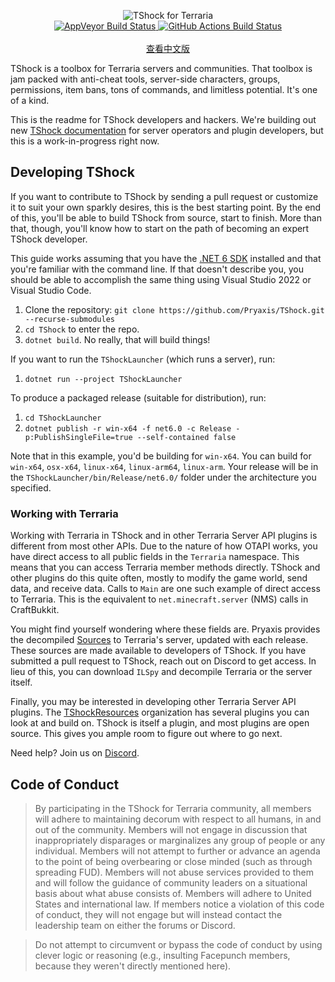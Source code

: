 <p align="center">
  <img src="https://tshock.co/newlogo.png" alt="TShock for Terraria"><br />
  <a href="https://ci.appveyor.com/project/hakusaro/tshock">
    <img src="https://ci.appveyor.com/api/projects/status/chhe61q227lqdlg1?svg=true" alt="AppVeyor Build Status">
  </a>
  <a href="https://github.com/Pryaxis/TShock/actions">
    <img src="https://github.com/Pryaxis/TShock/actions/workflows/build.yml/badge.svg" alt="GitHub Actions Build Status">
  </a>
  <br/><br/>
  <a href="https://github.com/Pryaxis/TShock/blob/general-devel/README_cn.md">查看中文版</a>
</p>

TShock is a toolbox for Terraria servers and communities. That toolbox is jam packed with anti-cheat tools, server-side characters, groups, permissions, item bans, tons of commands, and limitless potential. It's one of a kind.

This is the readme for TShock developers and hackers. We're building out new [TShock documentation](https://ikebukuro.tshock.co/) for server operators and plugin developers, but this is a work-in-progress right now.

## Developing TShock

If you want to contribute to TShock by sending a pull request or customize it to suit your own sparkly desires, this is the best starting point. By the end of this, you'll be able to build TShock from source, start to finish. More than that, though, you'll know how to start on the path of becoming an expert TShock developer.

This guide works assuming that you have the [.NET 6 SDK](https://dotnet.microsoft.com/en-us/download/dotnet/6.0) installed and that you're familiar with the command line. If that doesn't describe you, you should be able to accomplish the same thing using Visual Studio 2022 or Visual Studio Code.

1. Clone the repository: `git clone https://github.com/Pryaxis/TShock.git --recurse-submodules`
1. `cd TShock` to enter the repo.
1. `dotnet build`. No really, that will build things!

If you want to run the `TShockLauncher` (which runs a server), run:

1. `dotnet run --project TShockLauncher`

To produce a packaged release (suitable for distribution), run:

1. `cd TShockLauncher`
1. `dotnet publish -r win-x64 -f net6.0 -c Release -p:PublishSingleFile=true --self-contained false`

Note that in this example, you'd be building for `win-x64`. You can build for `win-x64`, `osx-x64`, `linux-x64`, `linux-arm64`, `linux-arm`. Your release will be in the `TShockLauncher/bin/Release/net6.0/` folder under the architecture you specified.

### Working with Terraria

Working with Terraria in TShock and in other Terraria Server API plugins is different from most other APIs. Due to the nature of how OTAPI works, you have direct access to all public fields in the `Terraria` namespace. This means that you can access Terraria member methods directly. TShock and other plugins do this quite often, mostly to modify the game world, send data, and receive data. Calls to `Main` are one such example of direct access to Terraria. This is the equivalent to `net.minecraft.server` (NMS) calls in CraftBukkit.

You might find yourself wondering where these fields are. Pryaxis provides the decompiled [Sources](https://github.com/pryaxis/Sources) to Terraria's server, updated with each release. These sources are made available to developers of TShock. If you have submitted a pull request to TShock, reach out on Discord to get access. In lieu of this, you can download `ILSpy` and decompile Terraria or the server itself.

Finally, you may be interested in developing other Terraria Server API plugins. The [TShockResources](https://github.com/TShockResources) organization has several plugins you can look at and build on. TShock is itself a plugin, and most plugins are open source. This gives you ample room to figure out where to go next.

Need help? Join us on [Discord](https://discord.gg/Cav9nYX).

## Code of Conduct

> By participating in the TShock for Terraria community, all members will adhere to maintaining decorum with respect to all humans, in and out of the community. Members will not engage in discussion that inappropriately disparages or marginalizes any group of people or any individual. Members will not attempt to further or advance an agenda to the point of being overbearing or close minded (such as through spreading FUD). Members will not abuse services provided to them and will follow the guidance of community leaders on a situational basis about what abuse consists of. Members will adhere to United States and international law. If members notice a violation of this code of conduct, they will not engage but will instead contact the leadership team on either the forums or Discord.

> Do not attempt to circumvent or bypass the code of conduct by using clever logic or reasoning (e.g., insulting Facepunch members, because they weren't directly mentioned here).
